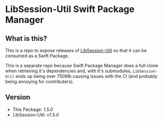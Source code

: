 # LibSession-Util Swift Package Manager

## What is this?
This is a repo to expose releases of [LibSession-Util](https://github.com/session-foundation/libsession-util) so that it can be consumed as a Swift Package.

This is a separate repo because Swift Package Manager does a full clone when retrieving it's dependencies and, with it's submodules, `LibSession-Uril` ends up being over 750Mb causing issues with the CI (and probably being annoying for contributers).

## Version

* This Package: *1.5.0*
* LibSession-Util: *v1.5.0*
